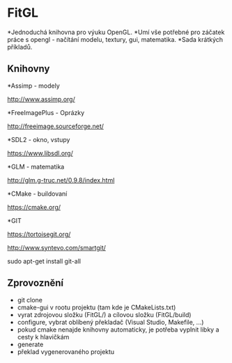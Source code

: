 # FitGL
*Jednoduchá knihovna pro výuku OpenGL.
*Umí vše potřebné pro záčatek práce s opengl - načítání modelu, textury, gui, matematika.
*Sada krátkých příkladů.

## Knihovny
*Assimp - modely

http://www.assimp.org/

*FreeImagePlus - Oprázky

http://freeimage.sourceforge.net/

*SDL2 - okno, vstupy

https://www.libsdl.org/

*GLM - matematika

http://glm.g-truc.net/0.9.8/index.html

*CMake - buildovaní

https://cmake.org/

*GIT

https://tortoisegit.org/

http://www.syntevo.com/smartgit/

sudo apt-get install git-all

## Zprovoznění
* git clone
* cmake-gui v rootu projektu (tam kde je CMakeLists.txt)
* vyrat zdrojovou složku (FitGL/) a cílovou složku (FitGL/build)
* configure, vybrat oblíbený překladač (Visual Studio, Makefile, ...)
* pokud cmake nenajde knihovny automaticky, je potřeba vyplnit libky a cesty k hlavičkám
* generate
* překlad vygenerovaného projektu